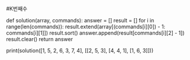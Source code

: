 #K번째수

def solution(array, commands):
    answer = []
    result = []
    for i in range(len(commands)):
        result.extend(array[(commands[i][0]) - 1: commands[i][1]])
        result.sort()
        answer.append(result[commands[i][2] - 1])
        result.clear()
    return answer


print(solution([1, 5, 2, 6, 3, 7, 4], [[2, 5, 3], [4, 4, 1], [1, 6, 3]]))

